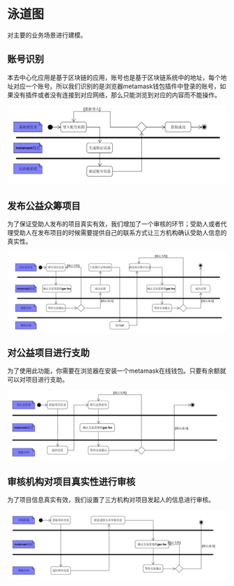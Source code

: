 # 泳道图

对主要的业务场景进行建模。

## 账号识别

本去中心化应用是基于区块链的应用，账号也是基于区块链系统中的地址，每个地址对应一个账号。所以我们识别的是浏览器metamask钱包插件中登录的账号，如果没有插件或者没有连接到对应网络，那么只能浏览到对应的内容而不能操作。

![](https://github.com/Vilinz/CrowdfundingDAppDocs/raw/master/imgs/4-1-1.jpg)

## 发布公益众筹项目

为了保证受助人发布的项目真实有效，我们增加了一个审核的环节；受助人或者代理受助人在发布项目的时候需要提供自己的联系方式让三方机构确认受助人信息的真实性。

![](https://github.com/Vilinz/CrowdfundingDAppDocs/raw/master/imgs/4-1-2.jpg)

## 对公益项目进行支助

为了使用此功能，你需要在浏览器在安装一个metamask在线钱包。只要有余额就可以对项目进行支助。

![](https://github.com/Vilinz/CrowdfundingDAppDocs/raw/master/imgs/4-1-3.jpg)

## 审核机构对项目真实性进行审核

为了项目信息真实有效，我们设置了三方机构对项目发起人的信息进行审核。

![](https://github.com/Vilinz/CrowdfundingDAppDocs/raw/master/imgs/4-1-4.jpg)